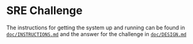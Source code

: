 # SRE Challenge

The instructions for getting the system up and running can be found in [`doc/INSTRUCTIONS.md`](doc/INSTRUCTIONS.md) and the answer for the challenge in [`doc/DESIGN.md`](doc/DESIGN.md)